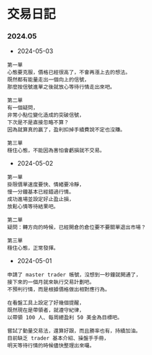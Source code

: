 # 交易日記

### 2024.05

- 2024-05-03
```
第一單
心態要克服，價格已經很高了，不會再漲上去的想法。
既然都有能量走出一個向上的信號，
那麼按信號進單之後就放心等待行情走出來吧。

第二單
有一個疑問，
非常小點位變化造成的突破信號，
下次是不是直接忽略不算？
因為就算真的贏了，盈利扣掉手續費說不定也沒賺。

第三單
穩住心態，不能因為害怕會虧損就不交易。
```

- 2024-05-02
```
第一單
掛限價單速度要快、情緒要冷靜，
慢一分鐘基本已經錯過行情。
成功進場並設定好止盈止損，
放鬆心情等待結果吧。

第二單
疑問：轉方向的時候，已經開倉的倉位要不要關單退出市場？

第三單
穩住心態，正常發揮。
```

- 2024-05-01
```
申請了 master trader 帳號，沒想到一秒鐘就開通了，
接下來的一個月就來執行交易計劃吧。
不預判行情，而是根據價格做出相對應行為。

在看盤工具上設定了好幾個提醒，
既然現在是帶領者，就遵守紀律，
以帶領 100 人、每周總盈利 50 美金為目標吧。

嘗試了動量交易法，還算好跟，而且勝率也有，持續加油。
目前缺乏 trader 基本介紹、操盤手手冊，
明天等待行情的時候儘快整理出來囉。
```

